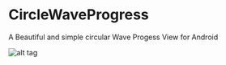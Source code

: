 # CircleWaveProgress
A Beautiful and simple circular Wave Progess View for Android

![alt tag](http://i.imgur.com/TAUDP4z.png)
